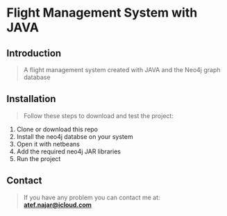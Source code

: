 # Flight Management System with JAVA

## Introduction

> A flight management system created with JAVA and the Neo4j graph database 

## Installation

> Follow these steps to download and test the project:
1. Clone or download this repo
2. Install the neo4j databse on your system
3. Open it with netbeans
4. Add the required neo4j JAR libraries
5. Run the project

## Contact

> If you have any problem you can contact me at: **atef.najar@icloud.com**